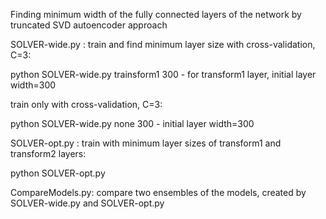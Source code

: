 Finding minimum width of the fully connected layers of the network by truncated SVD autoencoder approach

SOLVER-wide.py    :
train and find minimum layer size with cross-validation, C=3:

 python SOLVER-wide.py trainsform1 300      - for transform1 layer, initial layer width=300

train only with cross-validation, C=3:

 python SOLVER-wide.py none 300      - initial layer width=300


SOLVER-opt.py    :
train with minimum layer sizes of transform1 and transform2 layers:

 python SOLVER-opt.py

CompareModels.py:
 compare two ensembles of the models, created by SOLVER-wide.py and SOLVER-opt.py

